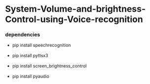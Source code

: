 # System-Volume-and-brightness-Control-using-Voice-recognition
<h3>dependencies<br></h3>
<ul>
<li>pip install speechrecognition</li><br>
<li>pip install pyttsx3</li><br>
<li>pip install screen_brightness_control</li><br>
<li>pip install pyaudio</li><br>
</ul>
